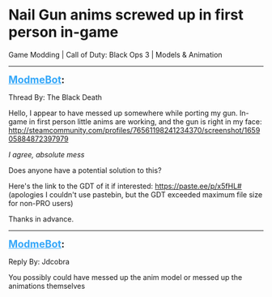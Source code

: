 # Nail Gun anims screwed up in first person in-game
Game Modding | Call of Duty: Black Ops 3 | Models & Animation

---
<strong style="font-size: 1.4em;"><span style="text-decoration: underline;text-decoration-color: #34a7f9;"><span style="color:#34a7f9;">ModmeBot</span></span>:</strong>

<p>Thread By: The Black Death<br /><p style="text-align:left;">Hello, I appear to have messed up somewhere while porting my gun. In-game in first person little anims are working, and the gun is right in my face: <a href="http://steamcommunity.com/profiles/76561198241234370/screenshot/165905884872397979">http://steamcommunity.com/profiles/76561198241234370/screenshot/165905884872397979</a></p><p style="text-align:left;"><em>I agree, absolute mess</em></p><p style="text-align:left;"></p><p style="text-align:left;">Does anyone have a potential solution to this?</p><p style="text-align:left;">Here&#39;s the link to the GDT of it if interested: <a href="https://paste.ee/p/x5fHL">https://paste.ee/p/x5fHL#</a> (apologies I couldn&#39;t use pastebin, but the GDT exceeded maximum file size for non-PRO users)</p><p style="text-align:left;"></p><p style="text-align:left;">Thanks in advance.</p></p>

---
<strong style="font-size: 1.4em;"><span style="text-decoration: underline;text-decoration-color: #34a7f9;"><span style="color:#34a7f9;">ModmeBot</span></span>:</strong>

<p>Reply By: Jdcobra<br /><p style="text-align:left;">You possibly could have messed up the anim model or messed up the animations themselves</p></p>
